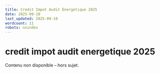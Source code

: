 ```yaml
---
title: Credit Impot Audit Energetique 2025
date: 2025-09-10
last_updated: 2025-09-10
wordcount: 11
robots: noindex
---
```


# credit impot audit energetique 2025

Contenu non disponible – hors sujet.